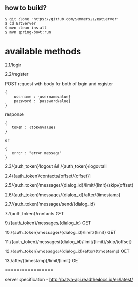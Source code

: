 how to build?
-------------

    $ git clone "https://github.com/Sammers21/BatServer"
    $ cd BatServer
    $ mvn clean install
    $ mvn spring-boot:run
    
   
available methods
=================
    


2.1/login

2.2/register 

POST request with body for both of login and register


    {
        username : {usernamevalue}
        password : {passwordvalue}
    }
    

    
response
 
    {
       token : {tokenvalue}      
    }
    
    or
    
    {
       error : "error message"      
    }

2.3/{auth_token}/logout && /{auth_token}/logoutall

2.4/{auth_token}/contacts/[offset/{offset}]

2.5/{auth_token}/messages/{dialog_id}/limit/{limit}/skip/{offset}

2.6/{auth_token}/messages/{dialog_id}/after/{timestamp}

2.7/{auth_token}/messages/send/{dialog_id}


7./{auth_token}/contacts GET


9./{auth_token}/messages/{dialog_id} GET

10./{auth_token}/messages/{dialog_id}/limit/{limit} GET

11./{auth_token}/messages/{dialog_id}/limit/{limit}/skip/{offset}

12./{auth_token}/messages/{dialog_id}/after/{timestamp} GET

13./after/{timestamp}/limit/{limit} GET

    
    

   

=================

server specification - http://batya-api.readthedocs.io/en/latest/
